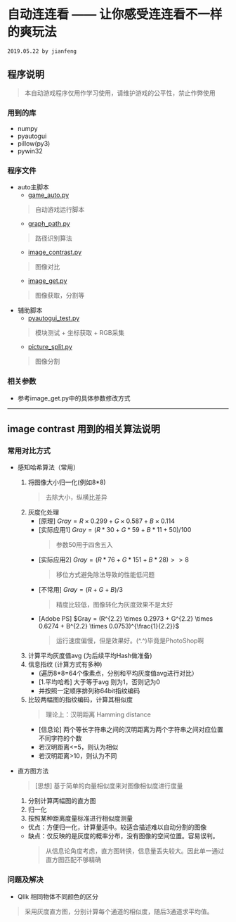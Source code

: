 # 自动连连看 —— 让你感受连连看不一样的爽玩法
`2019.05.22 by jianfeng`

## 程序说明
> 本自动游戏程序仅用作学习使用，请维护游戏的公平性，禁止作弊使用
### 用到的库
- numpy
- pyautogui
- pillow(py3)
- pywin32

### 程序文件
- auto主脚本
    - [game_auto.py](./game_auto.py)
    > 自动游戏运行脚本
    - [graph_path.py](./graph_path.py)
    > 路径识别算法
    - [image_contrast.py](./image_contrast.py)
    > 图像对比
    - [image_get.py](./image_get.py)
    > 图像获取，分割等
- 辅助脚本
    - [pyautogui_test.py](./pyautogui_test.py)
    > 模块测试 + 坐标获取 + RGB采集
    - [picture_split.py](./picture_split.py)
    > 图像分割

### 相关参数
- 参考image_get.py中的具体参数修改方式

---------------------------------------------
## image contrast 用到的相关算法说明
### 常用对比方式
- 感知哈希算法（常用）
    1. 将图像大小归一化(例如8*8) 
        > 去除大小，纵横比差异
    2. 灰度化处理
        - [原理] $Gray = R \times 0.299 + G \times 0.587 + B \times 0.114$
        - [实际应用1] $Gray=(R*30+G*59+B*11+50)/100$
            > 参数50用于四舍五入
        - [实际应用2] $Gray=(R*76+G*151+B*28)>>8$
            > 移位方式避免除法导致的性能低问题
        - [不常用] $Gray=(R + G + B )/3$
            > 精度比较低，图像转化为灰度效果不是太好
        - [Adobe PS] $Gray = (R^{2.2} \times 0.2973 + G^{2.2} \times 0.6274 + B^{2.2} \times 0.0753)^{\frac{1}{2.2}}$
            > 运行速度偏慢，但是效果好。(^.^)毕竟是PhotoShop啊
    3. 计算平均灰度值avg (为后续平均Hash做准备)
    4. 信息指纹 (计算方式有多种)
        - (遍历8*8=64个像素点，分别和平均灰度值avg进行对比）
        - [1.平均哈希] 大于等于avg 则为1，否则记为0
        - 并按照一定顺序排列称64bit指纹编码
    5. 比较两幅图的指纹编码，计算其相似度
        > 理论上：汉明距离 Hamming distance
        - [信息论] 两个等长字符串之间的汉明距离为两个字符串之间对应位置不同字符的个数
        - 若汉明距离<=5，则认为相似
        - 若汉明距离>10，则认为不同

- 直方图方法
    > [思想] 基于简单的向量相似度来对图像相似度进行度量
    1. 分别计算两幅图的直方图
    2. 归一化
    3. 按照某种距离度量标准进行相似度测量
    - 优点：方便归一化，计算量适中。较适合描述难以自动分割的图像
    - 缺点：仅反映的是灰度的概率分布，没有图像的空间位置。容易误判。
        > 从信息论角度考虑，直方图转换，信息量丢失较大。因此单一通过直方图匹配不够精确

### 问题及解决
- Qllk 相同物体不同颜色的区分
> 采用灰度直方图，分别计算每个通道的相似度，随后3通道求平均值。
